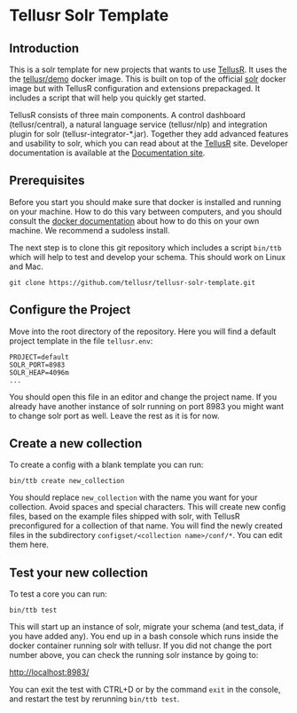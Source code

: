 # Tellusr Solr Template

## Introduction

This is a solr template for new projects that wants to use [TellusR](https://www.tellusr.com/). It uses the the [tellusr/demo](https://hub.docker.com/repository/docker/tellusr/demo) docker image. This is built on top of the official [solr](https://hub.docker.com/repository/docker/tellusr/demo) docker image but with TellusR configuration and extensions prepackaged. It includes a script that will help you quickly get started.

TellusR consists of three main components. A control dashboard (tellusr/central), a natural language service (tellusr/nlp) and integration plugin for solr (tellusr-integrator-*.jar). Together they add advanced features and usability to solr, which you can read about at the [TellusR](https://www.tellusr.com/) site. Developer documentation is available at the [Documentation site](http://docs.tellusr.com/).


## Prerequisites

Before you start you should make sure that docker is installed and running on your machine. How to do this vary between computers, and you should consult the [docker documentation](https://docs.docker.com/get-docker/) about how to do this on your own machine. We recommend a sudoless install.

The next step is to clone this git repository which includes a script `bin/ttb` which will help to test and develop your schema. This should work on Linux and Mac.

```git clone https://github.com/tellusr/tellusr-solr-template.git```


## Configure the Project

Move into the root directory of the repository. Here you will find a default project template in the file `tellusr.env`:

```
PROJECT=default
SOLR_PORT=8983
SOLR_HEAP=4096m
...
```

You should open this file in an editor and change the project name. If you already have another instance of solr running on port 8983 you might want to change solr port as well. Leave the rest as it is for now.


## Create a new collection

To create a config with a blank template you can run:

`bin/ttb create new_collection`

You should replace `new_collection` with the name you want for your collection. Avoid spaces and special characters. This will create new config files, based on the example files shipped with solr, with TellusR preconfigured for a collection of that name. You will find the newly created files in the subdirectory `configset/<collection name>/conf/*`. You can edit them here.

## Test your new collection

To test a core you can run:

`bin/ttb test`

This will start up an instance of solr, migrate your schema (and test_data, if you have added any). You end up in a bash console which runs inside the docker container running solr with tellusr. If you did not change the port number above, you can check the running solr instance by going to:

[http://localhost:8983/](http://localhost:8983/)

You can exit the test with CTRL+D or by the command `exit` in the console, and restart the test by rerunning `bin/ttb test`.





